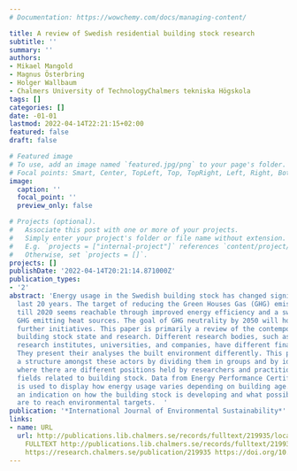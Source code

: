 ```yaml
---
# Documentation: https://wowchemy.com/docs/managing-content/

title: A review of Swedish residential building stock research
subtitle: ''
summary: ''
authors:
- Mikael Mangold
- Magnus Österbring
- Holger Wallbaum
- Chalmers University of TechnologyChalmers tekniska Högskola
tags: []
categories: []
date: -01-01
lastmod: 2022-04-14T22:21:15+02:00
featured: false
draft: false

# Featured image
# To use, add an image named `featured.jpg/png` to your page's folder.
# Focal points: Smart, Center, TopLeft, Top, TopRight, Left, Right, BottomLeft, Bottom, BottomRight.
image:
  caption: ''
  focal_point: ''
  preview_only: false

# Projects (optional).
#   Associate this post with one or more of your projects.
#   Simply enter your project's folder or file name without extension.
#   E.g. `projects = ["internal-project"]` references `content/project/deep-learning/index.md`.
#   Otherwise, set `projects = []`.
projects: []
publishDate: '2022-04-14T20:21:14.871000Z'
publication_types:
- '2'
abstract: 'Energy usage in the Swedish building stock has changed significantly the
  last 20 years. The target of reducing the Green Houses Gas (GHG) emissions by 40%
  till 2020 seems reachable through improved energy efficiency and a switch to less
  GHG emitting heat sources. The goal of GHG neutrality by 2050 will however require
  further initiatives. This paper is primarily a review of the contemporary Swedish
  building stock state and research. Different research bodies, such as government
  research institutes, universities, and companies, have different financing and foci.
  They present their analyses the built environment differently. This paper creates
  a structure amongst these actors by dividing them in groups and by identifying topics
  where there are different positions held by researchers and practitioners in the
  fields related to building stock. Data from Energy Performance Certificates (EPC)
  is used to display how energy usage varies depending on building age. This gives
  an indication on how the building stock is developing and what possibilities there
  are to reach environmental targets.  '
publication: '*International Journal of Environmental Sustainability*'
links:
- name: URL
  url: http://publications.lib.chalmers.se/records/fulltext/219935/local_219935.pdf
    FULLTEXT http://publications.lib.chalmers.se/records/fulltext/219935/local_219935.pdf
    https://research.chalmers.se/publication/219935 https://doi.org/10.18848/2325-1077/cgp/v11i02/55120
---
```

